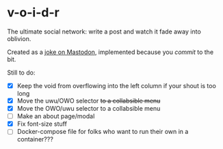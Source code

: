 # v-o-i-d-r
The ultimate social network: write a post and watch it fade away into oblivion.

Created as a [joke on Mastodon](https://wandering.shop/@HBBisenieks/109474511388036692), implemented because you *commit* to the bit.

Still to do:
- [x] Keep the void from overflowing into the left column if your shout is too long
- [x] Move the uwu/OWO selector ~~to a collabsible menu~~
- [x] Move the OWO/uwu selector to a collabsible menu
- [ ] Make an about page/modal
- [x] Fix font-size stuff
- [ ] Docker-compose file for folks who want to run their own in a container???
